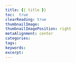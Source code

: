 ```yaml
---
title: {{ title }}
toc:  true
clearReading: true
thumbnailImage:
thumbnailImagePosition: right
metaAlignment: center
categories: 
tags:
keywords:
excerpt: 
---
```

